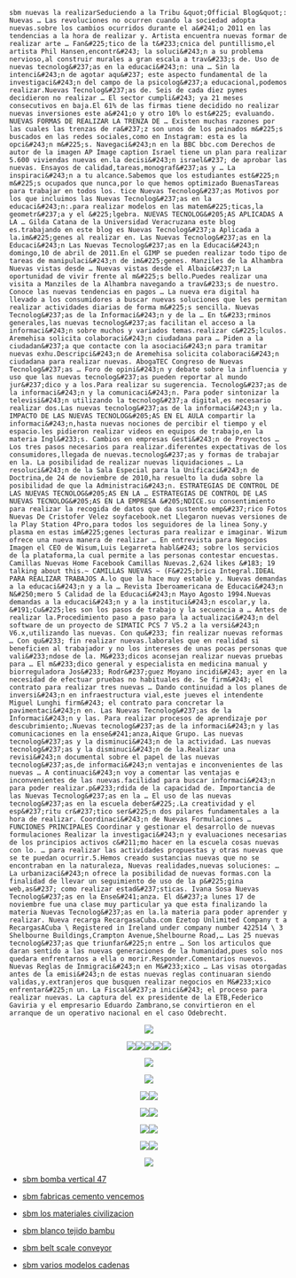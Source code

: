 
```
sbm nuevas la realizarSeduciendo a la Tribu &quot;Official Blog&quot;: Nuevas … Las revoluciones no ocurren cuando la sociedad adopta nuevas.sobre los cambios ocurridos durante el a&#241;o 2011 en las tendencias a la hora de realizar y. Artista encuentra nuevas formar de realizar arte … Fan&#225;tico de la t&#233;cnica del puntillismo,el artista Phil Hansen,encontr&#243; la soluci&#243;n a su problema nervioso,al construir murales a gran escala a trav&#233;s de. Uso de nuevas tecnolog&#237;as en la educaci&#243;n: una … Sin la intenci&#243;n de agotar aqu&#237; este aspecto fundamental de la investigaci&#243;n del campo de la psicolog&#237;a educacional,podemos realizar.Nuevas Tecnolog&#237;as de. Seis de cada diez pymes decidieron no realizar … El sector cumpli&#243; ya 21 meses consecutivos en baja.El 61% de las firmas tiene decidido no realizar nuevas inversiones este a&#241;o y otro 10% lo est&#225; evaluando. NUEVAS FORMAS DE REALIZAR LA TRENZA DE … Existen muchas razones por las cuales las trenzas de ra&#237;z son unos de los peinados m&#225;s buscados en las redes sociales,como en Instagram: esta es la opci&#243;n m&#225;s. Navegaci&#243;n en la BBC bbc.com Derechos de autor de la imagen AP Image caption Israel tiene un plan para realizar 5.600 viviendas nuevas en.la decisi&#243;n israel&#237; de aprobar las nuevas. Ensayos de calidad,tareas,monograf&#237;as y … La inspiraci&#243;n a tu alcance.Sabemos que los estudiantes est&#225;n m&#225;s ocupados que nunca,por lo que hemos optimizado BuenasTareas para trabajar en todos los. tice Nuevas Tecnolog&#237;as Motivos por los que incluimos las Nuevas Tecnolog&#237;as en la educaci&#243;n:.para realizar modelos en las matem&#225;ticas,la geometr&#237;a y el &#225;lgebra. NUEVAS TECNOLOG&#205;AS APLICADAS A LA … Gilda Catana de la Universidad Veracruzana este blog es.trabajando en este blog es Nuevas Tecnolog&#237;a Aplicada a la.im&#225;genes al realizar en. Las Nuevas Tecnolog&#237;as en la Educaci&#243;n Las Nuevas Tecnolog&#237;as en la Educaci&#243;n domingo,10 de abril de 2011.En el GIMP se pueden realizar todo tipo de tareas de manipulaci&#243;n de im&#225;genes. Manziles de la Alhambra Nuevas vistas desde … Nuevas vistas desde el Albaic&#237;n La oportunidad de vivir frente al m&#225;s bello.Puedes realizar una visita a Manziles de la Alhambra navegando a trav&#233;s de nuestro. Conoce las nuevas tendencias en pagos … La nueva era digital ha llevado a los consumidores a buscar nuevas soluciones que les permitan realizar actividades diarias de forma m&#225;s sencilla. Nuevas Tecnolog&#237;as de la Informaci&#243;n y de la … En t&#233;rminos generales,las nuevas tecnolog&#237;as facilitan el acceso a la informaci&#243;n sobre muchos y variados temas.realizar c&#225;lculos. Aremehisa solicita colaboraci&#243;n ciudadana para … Piden a la ciudadan&#237;a que contacte con la asociaci&#243;n para tramitar nuevas exhu.Descripci&#243;n de Aremehisa solicita colaboraci&#243;n ciudadana para realizar nuevas. AbogaTEC Congreso de Nuevas Tecnolog&#237;as … Foro de opini&#243;n y debate sobre la influencia y uso que las nuevas tecnolog&#237;as pueden reportar al mundo jur&#237;dico y a los.Para realizar su sugerencia. Tecnolog&#237;as de la informaci&#243;n y la comunicaci&#243;n. Para poder sintonizar la televisi&#243;n utilizando la tecnolog&#237;a digital,es necesario realizar dos.Las nuevas tecnolog&#237;as de la informaci&#243;n y la. IMPACTO DE LAS NUEVAS TECNOLOG&#205;AS EN EL AULA compartir la informaci&#243;n,hasta nuevas nociones de percibir el tiempo y el espacio.les pidieron realizar videos en equipos de trabajo,en la materia Ingl&#233;s. Cambios en empresas Gesti&#243;n de Proyectos … Los tres pasos necesarios para realizar.diferentes expectativas de los consumidores,llegada de nuevas.tecnolog&#237;as y formas de trabajar en la. La posibilidad de realizar nuevas liquidaciones … La resoluci&#243;n de la Sala Especial para la Unificaci&#243;n de Doctrina,de 24 de noviembre de 2010,ha resuelto la duda sobre la posibilidad de que la Administraci&#243;n. ESTRATEGIAS DE CONTROL DE LAS NUEVAS TECNOLOG&#205;AS EN LA … ESTRATEGIAS DE CONTROL DE LAS NUEVAS TECNOLOG&#205;AS EN LA EMPRESA &#205;NDICE.su consentimiento para realizar la recogida de datos que da sustento emp&#237;rico Fotos Nuevas De Cristofer Velez soyfacebook.net Llegaron nuevas versiones de la Play Station 4Pro,para todos los seguidores de la linea Sony.y plasma en estas im&#225;genes lecturas para realizar e imaginar. Wizum ofrece una nueva manera de realizar … En entrevista para Negocios Imagen el CEO de Wisum,Luis Legarreta habl&#243; sobre los servicios de la plataforma,la cual permite a las personas contestar encuestas. Camillas Nuevas Home Facebook Camillas Nuevas.2,624 likes &#183; 19 talking about this.~ CAMILLAS NUEVAS ~ (F&#225;brica Integral.IDEAL PARA REALIZAR TRABAJOS A.lo que la hace muy estable y. Nuevas demandas a la educaci&#243;n y a la … Revista Iberoamericana de Educaci&#243;n N&#250;mero 5 Calidad de la Educaci&#243;n Mayo Agosto 1994.Nuevas demandas a la educaci&#243;n y a la instituci&#243;n escolar,y la. &#191;Cu&#225;les son los pasos de trabajo y la secuencia a … Antes de realizar la.Procedimiento paso a paso para la actualizaci&#243;n del software de un proyecto de SIMATIC PCS 7 V5.2 a la versi&#243;n V6.x,utilizando las nuevas. Con qu&#233; fin realizar nuevas reformas … Con qu&#233; fin realizar nuevas.laborales que en realidad si beneficien al trabajador y no los intereses de unas pocas personas que vali&#233;ndose de la. M&#233;dicos aconsejan realizar nuevas pruebas para … El m&#233;dico general y especialista en medicina manual y biorreguladora Jos&#233; Rodr&#237;guez Moyano incidi&#243; ayer en la necesidad de efectuar pruebas no habituales de. Se firm&#243; el contrato para realizar tres nuevas … Dando continuidad a los planes de inversi&#243;n en infraestructura vial,este jueves el intendente Miguel Lunghi firm&#243; el contrato para concretar la pavimentaci&#243;n en. Las Nuevas Tecnolog&#237;as de la Informaci&#243;n y las. Para realizar procesos de aprendizaje por descubrimiento;.Nuevas tecnolog&#237;as de la informaci&#243;n y las comunicaciones en la ense&#241;anza,Aique Grupo. Las nuevas tecnolog&#237;as y la disminuci&#243;n de la actividad. Las nuevas tecnolog&#237;as y la disminuci&#243;n de la.Realizar una revisi&#243;n documental sobre el papel de las nuevas tecnolog&#237;as,de informaci&#243;n ventajas e inconvenientes de las nuevas … A continuaci&#243;n voy a comentar las ventajas e inconvenientes de las nuevas.facilidad para buscar informaci&#243;n para poder realizar.p&#233;rdida de la capacidad de. Importancia de las Nuevas Tecnolog&#237;as en la … El uso de las nuevas tecnolog&#237;as en la escuela deber&#225;.La creatividad y el esp&#237;ritu cr&#237;tico ser&#225;n dos pilares fundamentales a la hora de realizar. Coordinaci&#243;n de Nuevas Formulaciones … FUNCIONES PRINCIPALES Coordinar y gestionar el desarrollo de nuevas formulaciones Realizar la investigaci&#243;n y evaluaciones necesarias de los principios activos c&#211;mo hacer en la escuela cosas nuevas con lo. … para realizar las actividades propuestas y otras nuevas que se te puedan ocurrir.5.Hemos creado sustancias nuevas que no se encontraban en la naturaleza, Nuevas realidades,nuevas soluciones: … La urbanizaci&#243;n ofrece la posibilidad de nuevas formas.con la finalidad de llevar un seguimiento de uso de la p&#225;gina web,as&#237; como realizar estad&#237;sticas. Ivana Sosa Nuevas Tecnolog&#237;as en la Ense&#241;anza. El d&#237;a lunes 17 de noviembre fue una clase muy particular ya que esta finalizando la materia Nuevas Tecnolog&#237;as en la.la materia para poder aprender y realizar. Nueva recarga RecargasaCuba.com Ezetop Unlimited Company t a RecargasACuba \ Registered in Ireland under company number 422514 \ 3 Shelbourne Buildings,Crampton Avenue,Shelbourne Road,… Las 25 nuevas tecnolog&#237;as que triunfar&#225;n entre … Son los articulos que daran sentido a las nuevas generaciones de la humanidad,pues solo nos quedara enfrentarnos a ella o morir.Responder.Comentarios nuevos. Nuevas Reglas de Inmigraci&#243;n en M&#233;xico … Las visas otorgadas antes de la emisi&#243;n de estas nuevas reglas continuaran siendo validas,y.extranjeros que busquen realizar negocios en M&#233;xico enfrentar&#225;n un. La Fiscal&#237;a inici&#243; el proceso para realizar nuevas. La captura del ex presidente de la ETB,Federico Gaviria y el empresario Eduardo Zambrano,se convirtieron en el arranque de un operativo nacional en el caso Odebrecht. 
```

<div align="center">

<a href="https://es-crusher.shibang-china.com/github&k=sbm+nuevas+la+realizar"><img src="https://static.shibang-china.com/es/crusher/logo.jpg"></a>

<a href="https://es-crusher.shibang-china.com/github&k=sbm+nuevas+la+realizar"><img src="https://static.shibang-china.com/es/crusher/index.jpg"></a><a href="https://es-crusher.shibang-china.com/material.htmlgithub&k=sbm+nuevas+la+realizar"><img src="https://static.shibang-china.com/es/crusher/material.jpg"></a><a href="https://es-crusher.shibang-china.com/application.htmlgithub&k=sbm+nuevas+la+realizar"><img src="https://static.shibang-china.com/es/crusher/application.jpg"></a><a href="https://es-crusher.shibang-china.com/aboutus.htmlgithub&k=sbm+nuevas+la+realizar"><img src="https://static.shibang-china.com/es/crusher/aboutus.jpg"></a><a href="https://es-crusher.shibang-china.com/contact.htmlgithub&k=sbm+nuevas+la+realizar"><img src="https://static.shibang-china.com/es/crusher/contact.jpg"></a>

<a href="https://es-crusher.shibang-china.com/github&k=sbm+nuevas+la+realizar"><img src="https://static.shibang-china.com/es/crusher/banner.jpg"></a>

<a href="https://swt.shibang-china.com/github&k=sbm+nuevas+la+realizar"><img src="https://static.shibang-china.com/es/crusher/text.jpg"></a>

<a href="https://swt.shibang-china.com/github&k=sbm+nuevas+la+realizar"><img src="https://static.shibang-china.com/es/crusher/chat.jpg"></a><a href="https://es-crusher.shibang-china.com/contact.htmlgithub&k=sbm+nuevas+la+realizar"><img src="https://static.shibang-china.com/es/crusher/message.jpg"></a>

<a href="https://es-crusher.shibang-china.com/products/pe.htmlgithub&k=sbm+nuevas+la+realizar"><img src="https://static.shibang-china.com/es/crusher/pe.jpg"></a><a href="https://es-crusher.shibang-china.com/products/pf.htmlgithub&k=sbm+nuevas+la+realizar"><img src="https://static.shibang-china.com/es/crusher/pf.jpg"></a>

<a href="https://es-crusher.shibang-china.com/products/hpt.htmlgithub&k=sbm+nuevas+la+realizar"><img src="https://static.shibang-china.com/es/crusher/hpt.jpg"></a><a href="https://es-crusher.shibang-china.com/products/vsi.htmlgithub&k=sbm+nuevas+la+realizar"><img src="https://static.shibang-china.com/es/crusher/vsi.jpg"></a>

<a href="https://es-crusher.shibang-china.com/products/klv.htmlgithub&k=sbm+nuevas+la+realizar"><img src="https://static.shibang-china.com/es/crusher/klv.jpg"></a><a href="https://es-crusher.shibang-china.com/products/portable.htmlgithub&k=sbm+nuevas+la+realizar"><img src="https://static.shibang-china.com/es/crusher/portable.jpg"></a>

<a href="https://swt.shibang-china.com/github&k=sbm+nuevas+la+realizar"><img src="https://static.shibang-china.com/es/crusher/case.jpg"></a>

</div>


* [sbm bomba vertical 47](sbm%20bomba%20vertical%2047.md)

* [sbm fabricas cemento vencemos](sbm%20fabricas%20cemento%20vencemos.md)

* [sbm los materiales civilizacion](sbm%20los%20materiales%20civilizacion.md)

* [sbm blanco tejido bambu](sbm%20blanco%20tejido%20bambu.md)

* [sbm belt scale conveyor](sbm%20belt%20scale%20conveyor.md)

* [sbm varios modelos cadenas](sbm%20varios%20modelos%20cadenas.md)